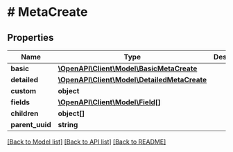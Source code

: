# # MetaCreate

## Properties

Name | Type | Description | Notes
------------ | ------------- | ------------- | -------------
**basic** | [**\OpenAPI\Client\Model\BasicMetaCreate**](BasicMetaCreate.md) |  | [optional]
**detailed** | [**\OpenAPI\Client\Model\DetailedMetaCreate**](DetailedMetaCreate.md) |  | [optional]
**custom** | **object** |  | [optional]
**fields** | [**\OpenAPI\Client\Model\Field[]**](Field.md) |  | [optional]
**children** | **object[]** |  | [optional]
**parent_uuid** | **string** |  | [optional]

[[Back to Model list]](../../README.md#models) [[Back to API list]](../../README.md#endpoints) [[Back to README]](../../README.md)

